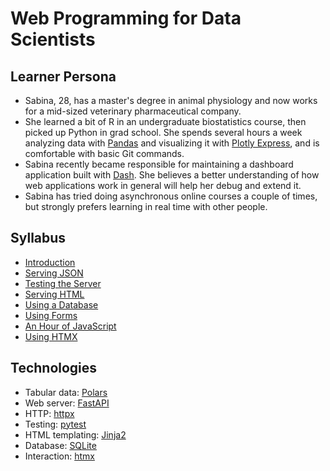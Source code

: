 # Web Programming for Data Scientists

## Learner Persona

-   Sabina, 28, has a master's degree in animal physiology
    and now works for a mid-sized veterinary pharmaceutical company.
-   She learned a bit of R in an undergraduate biostatistics course,
    then picked up Python in grad school.
    She spends several hours a week analyzing data with [Pandas][pandas]
    and visualizing it with [Plotly Express][plotly-express],
    and is comfortable with basic Git commands.
-   Sabina recently became responsible for maintaining a dashboard application built with [Dash][dash].
    She believes a better understanding of how web applications work in general
    will help her debug and extend it.
-   Sabina has tried doing asynchronous online courses a couple of times,
    but strongly prefers learning in real time with other people.

## Syllabus

-   [Introduction](./00_intro/index.md)
-   [Serving JSON](./01_json/index.md)
-   [Testing the Server](./02_test/index.md)
-   [Serving HTML](./03_html/index.md)
-   [Using a Database](./04_db/index.md)
-   [Using Forms](./05_forms/index.md)
-   [An Hour of JavaScript](./06_js/index.md)
-   [Using HTMX](./07_htmx/index.md)

## Technologies

-   Tabular data: [Polars][polars]
-   Web server: [FastAPI][fastapi]
-   HTTP: [httpx][httpx]
-   Testing: [pytest][pytest]
-   HTML templating: [Jinja2][jinja]
-   Database: [SQLite][sqlite]
-   Interaction: [htmx][htmx]

[dash]: https://dash.plotly.com/
[fastapi]: https://fastapi.tiangolo.com/
[htmx]: https://htmx.org/
[httpx]: https://www.python-httpx.org/
[jinja]: https://jinja.palletsprojects.com/
[pandas]: https://pandas.pydata.org/
[plotly-express]: https://plotly.com/python/plotly-express/
[polars]: https://pola.rs/
[pytest]: https://docs.pytest.org/
[sqlite]: https://www.sqlite.org/
